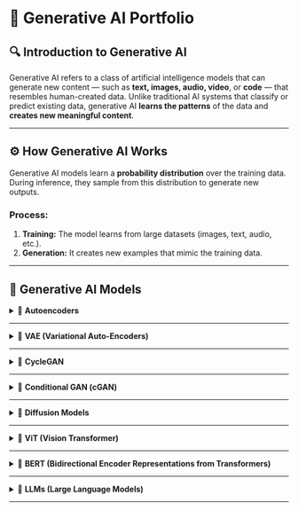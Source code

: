 # 🌟 Generative AI Portfolio

## 🔍 Introduction to Generative AI

Generative AI refers to a class of artificial intelligence models that can generate new content — such as **text, images, audio, video**, or **code** — that resembles human-created data. Unlike traditional AI systems that classify or predict existing data, generative AI **learns the patterns** of the data and **creates new meaningful content**.

---

## ⚙️ How Generative AI Works

Generative AI models learn a **probability distribution** over the training data. During inference, they sample from this distribution to generate new outputs.

### Process:

1. **Training:** The model learns from large datasets (images, text, audio, etc.).
2. **Generation:** It creates new examples that mimic the training data.

---

## 🧠 Generative AI Models

<details>
<summary>🔹 <strong>Autoencoders</strong></summary>

Designed and implemented a fully connected autoencoder neural network for unsupervised feature learning, with a focus on image compression and reconstruction. The model was trained on the Fashion MNIST dataset, enabling it to learn compact, lower-dimensional representations of grayscale fashion images. These compressed representations were then used to accurately reconstruct the original inputs, demonstrating the model’s ability to retain essential visual features while reducing dimensionality.

Architecture :
1. Input Dimension: 784 (28×28 grayscale image flattened)
2. Encoder:
    Dense Layer 1: 512 neurons with ReLU activation
    Dense Layer 2: 32 neurons (bottleneck layer)
3. Latent Space:
    32-dimensional compressed representation capturing the essential features of the input image .
4. Decoder:
   Dense Layer 1: 512 neurons with ReLU activation
   Output Layer: 784 neurons with Sigmoid activation (reshaped to 28×28)
   Loss Function: Mean Squared Error (MSE)
5. Optimizer: Adam

![Autoencoder Output](autoencoder.jpeg)

Functional Flow :
1 . Input: Grayscale fashion image (e.g., handbag) is provided as input to the encoder.
2 . Encoding: The encoder compresses the input from 784 to 32 dimensions, capturing key visual features.
3 .  Decoding: The decoder reconstructs the original image from this compressed representation.
4 . Output: A reconstructed version of the original image is generated, maintaining visual similarity while discarding redundant information.

Key Benefits and Applications  :
1. Dimensionality Reduction: Compresses high-dimensional input images into a compact latent space.
2. Feature Learning: Learns meaningful, low-dimensional representations without supervision.
3. Denoising Capability: Robust against noise, enabling cleaner reconstructions.
4. Efficient Storage & Transmission: Reduced data size makes it suitable for memory-constrained systems.
5. Foundation for Generative Models: Can be extended into advanced models such as Variational Autoencoders (VAEs).


**Output Example:**  
![Autoencoder Output](autoencoder_output.png)

🔗 [Open my Google Colab notebook](https://colab.research.google.com/drive/1VctKToXz5HnEq3hgnZk5fyVwTOx2_AJ8)


</details>

---

<details>
<summary>🔹 <strong>VAE (Variational Auto-Encoders)</strong></summary>
A Variational Autoencoder (VAE) is a type of neural network that not only compresses data like a regular autoencoder but also learns a probabilistic latent space, allowing it to generate new data that looks like the training data (e.g., new handwritten digits).

Architecture :
1. Encoder: Converts the input (e.g., an image) into a compressed representation, but instead of a single point, it outputs a distribution (mean and variance).
2. Latent Sampling: Samples a point from this distribution using a special trick to allow training.
3. Decoder: Reconstructs the input from this sampled point.
4. Loss Function: Encourages the reconstruction to be accurate and the latent space to be well-structured.

![vae_bd](https://github.com/user-attachments/assets/a4b2c347-1fb0-4822-a96c-6718deb5d3b6)


**Output Example:**  
![vae_op](https://github.com/user-attachments/assets/5ff71441-0162-4f35-80d0-4602ca1a56b2)

🔗 [Open my Google Colab notebook](https://colab.research.google.com/drive/1vYlGMwf08j50uokxhn2C31NA5_RWlNM1)

</details>

---

<details>
<summary>🔹 <strong>CycleGAN</strong></summary>

CycleGAN is a type of GAN (Generative Adversarial Network) designed for image-to-image translation without paired data. It can learn to translate an image from one domain (e.g., horses) to another (e.g., zebras) and vice versa, without needing exact image pairs for training.

Architecture :
1. Start (Input Image) :
The model begins with an image from Domain A (e.g., a horse).

2. Generator A→B :
Transforms the horse image into an image that looks like it belongs to Domain B (e.g., a zebra). This is the Generated Image.

3. Discriminator B :
Receives both real zebra images (from actual data) and generated zebra images.
Tries to distinguish between real and fake.
Outputs True (real) or False (fake).

4. Cycle Consistency :
The generated zebra image is fed into another generator B→A, which tries to reconstruct the original horse image.
This ensures that translations are meaningful and reversible.

5. Discriminator A :
Similarly, it distinguishes between real horse images and generated ones.

![cycleganbd](https://github.com/user-attachments/assets/792f6b11-2548-4b00-a094-fd55fd1a8d15)

Advantages of CycleGAN :
1. Unpaired Data: No need for aligned image pairs (huge benefit for real-world data).
2. Bi-directional Translation: Learns both domain transformations (e.g., horse ↔ zebra).
3. Preserves Structure: Maintains content while changing style or domain.
4. Wide Applications:

    Style transfer (e.g., photo → painting)
    Object transfiguration (e.g., horse ↔ zebra)
    Medical image translation
    Season or weather change in images

**Output Example:**  
![cycleganop](https://github.com/user-attachments/assets/a39f4e68-8ad5-4584-9903-75e765699c2e)
🔗 [Open my Google Colab notebook](https://colab.research.google.com/gist/sgshrigouri/a86b0ab07c0f0d6b2eb2718406355864/cyclegan.ipynb)

</details>

---

<details>
<summary>🔹 <strong>Conditional GAN (cGAN)</strong></summary>

cGANs are conditioned on input variables like class labels to generate class-specific outputs.

**Use Cases:**
- Digit generation by label
- Face synthesis from attributes
- Text-to-image synthesis

**Output Example:**  
![cGAN Output](./cgan/images/output.png)

🔗 [View Conditional GAN Project](./cgan/README.md)

</details>

---

<details>
<summary>🔹 <strong>Diffusion Models</strong></summary>

A diffusion model is a generative model that learns to create data by reversing a gradual noising process.
During training, it adds noise to data over many steps (forward process) to learn the degradation pattern.
In generation, it starts from random noise and denoises it step-by-step to produce realistic samples.
Diffusion models are known for their stability, high-quality outputs, and flexibility across data types.


The forward process is a Markov process that gradually adds Gaussian noise to training data over a series of TT timesteps, transforming structured data into pure noise.

![diffusion_model](diffusion model.jpeg)



Purpose
The forward process simulates a noise corruption trajectory, which the model learns to reverse during training. It provides a structured way to model complex data distributions through gradual degradation.

![diffusion_model](diffusion_model_1.png)



Key Advantages
Stable Training
Optimized with a simple loss (e.g., noise prediction), avoiding adversarial instability.
Theoretical Soundness
Based on probabilistic principles with a tractable and interpretable likelihood.
High-Quality Samples
Enables generation of photorealistic, diverse outputs across modalities.
No Mode Collapse
Captures full data diversity, unlike GANs.
Versatility
Adaptable to tasks like inpainting, super-resolution, and conditional generation.

![diffusion_model](diffusionimage.png)

**Output Example:**  
![Diffusion Output](noise2.png)

🔗 [Open my Google Colab notebook](https://colab.research.google.com/drive/1An-eHvPoHJNW9nqR2YodlKB-I3Z56toD#scrollTo=YDNH6xsx0tZr)

</details>

---

<details>
<summary>🔹 <strong>ViT (Vision Transformer)</strong></summary>

A Vision Transformer (ViT) is a deep learning model that applies the transformer architecture, originally designed for NLP, to image data. Instead of using convolutional layers like CNNs, ViT treats images as sequences of patches, just like words in a sentence.

Architecture of Vision Transformer (ViT) :
1. Image Preprocessing
    Input image (e.g., 224×224×3) is split into fixed-size patches (e.g., 16×16).
    Each patch is flattened and linearly embedded into a vector (e.g., 768-d).
    A [CLS] token (like in BERT) is prepended for classification.
    Positional Encodings are added to retain spatial information.
![vit1](https://github.com/user-attachments/assets/7f7056fe-69ac-4e7e-9279-259724ee4bff)
2. Transformer Encoder Blocks :
  Each block consists of:
   Layer Normalization
   Multi-Head Self-Attention (as shown in your image)
   Feed Forward Network (FFN)
   Residual Connections

3. Classification Head :
Output corresponding to the [CLS] token is passed through a linear layer for final prediction.

![vit2](https://github.com/user-attachments/assets/bdc1a545-1425-4343-b8f3-2b13fc5c2812)

Advantages of Vision Transformers Over CNNs :
1. Global Understanding: ViTs capture long-range dependencies from the start using self-attention, unlike CNNs which focus locally in early layers.
2. Scalable Efficiency: They scale better with data and model size, often outperforming CNNs when pretrained on large datasets.
3. Interpretability: Attention maps make ViTs more transparent, clearly showing which image regions influence predictions.
4. Architectural Flexibility: ViTs adapt easily to diverse tasks without needing specialized design changes.
5. Unified Modeling: Their compatibility with NLP makes ViTs ideal for multimodal models (e.g., image + text).
**Output Example:**  
![vitop](https://github.com/user-attachments/assets/bd57440d-381e-4cf5-94b9-fba757761fb5)

🔗  [Open my Google Colab notebook](https://colab.research.google.com/drive/19KwE1jz9rPKfb_3Li0TnzCyNFg6Co_mR#scrollTo=_gUMk1N4W78C)
</details>

---

<details>
<summary>🔹 <strong>BERT (Bidirectional Encoder Representations from Transformers)</strong></summary>

BERT is a transformer model trained on masked language modeling and next sentence prediction.

**Use Cases:**
- Sentiment analysis
- Q&A systems
- Named Entity Recognition (NER)

**Output Example:**  
![BERT Output](./bert/images/output.png)

🔗 [View BERT Project](./bert/README.md)

</details>

---

<details>
<summary>🔹 <strong>LLMs (Large Language Models)</strong></summary>

LLMs like GPT, LLaMA, and Claude are trained on billions of tokens and used for generative text tasks.

**Use Cases:**
- Text generation
- Summarization
- Translation
- Code generation

**Output Example:**  
![LLM Output](./llm/images/output.png)

🔗 [View LLM Project](./llm/README.md)

</details>

---




